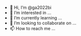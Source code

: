 - 👋 Hi, I’m @ga2022bi
- 👀 I’m interested in ...
- 🌱 I’m currently learning ...
- 💞️ I’m looking to collaborate on ...
- 📫 How to reach me ...

<!---
ga2022bi/ga2022bi is a ✨ special ✨ repository because its `README.md` (this file) appears on your GitHub profile.
You can click the Preview link to take a look at your changes.
--->
